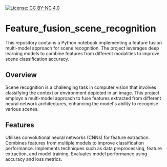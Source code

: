 [![License: CC BY-NC 4.0](https://img.shields.io/badge/License-CC_BY--NC_4.0-lightgrey.svg)](https://creativecommons.org/licenses/by-nc/4.0/)


# Feature_fusion_scene_recognition

This repository contains a Python notebook implementing a feature fusion multi-model approach for scene recognition. The project leverages deep learning models to combine features from different modalities to improve scene classification accuracy.

## Overview

Scene recognition is a challenging task in computer vision that involves classifying the context or environment depicted in an image. This project employs a multi-model approach to fuse features extracted from different neural network architectures, enhancing the model's ability to recognise various scenes.

## Features

Utilises convolutional neural networks (CNNs) for feature extraction.
Combines features from multiple models to improve classification performance.
Implements techniques such as data preprocessing, feature extraction, and model training.
Evaluates model performance using accuracy and loss metrics.
